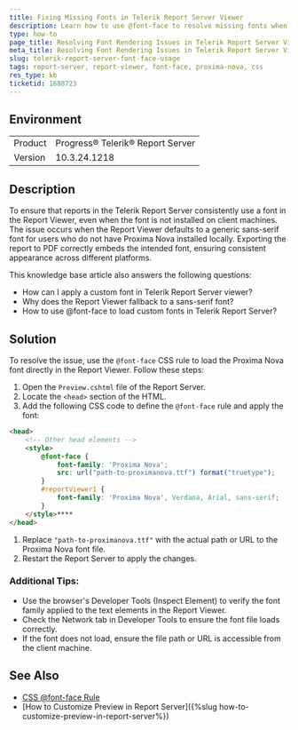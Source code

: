 ```yaml
---
title: Fixing Missing Fonts in Telerik Report Server Viewer
description: Learn how to use @font-face to resolve missing fonts when rendering reports
type: how-to
page_title: Resolving Font Rendering Issues in Telerik Report Server Viewer
meta_title: Resolving Font Rendering Issues in Telerik Report Server Viewer
slug: telerik-report-server-font-face-usage
tags: report-server, report-viewer, font-face, proxima-nova, css
res_type: kb
ticketid: 1688723
---
```


## Environment
<table>
    <tbody>
        <tr>
            <td> Product </td>
            <td> Progress® Telerik® Report Server </td>
        </tr>
        <tr>
            <td> Version </td>
            <td> 10.3.24.1218 </td>
        </tr>
    </tbody>
</table>

## Description

To ensure that reports in the Telerik Report Server consistently use a font in the Report Viewer, even when the font is not installed on client machines. The issue occurs when the Report Viewer defaults to a generic sans-serif font for users who do not have Proxima Nova installed locally. Exporting the report to PDF correctly embeds the intended font, ensuring consistent appearance across different platforms.

This knowledge base article also answers the following questions:
* How can I apply a custom font in Telerik Report Server viewer?
* Why does the Report Viewer fallback to a sans-serif font?
* How to use @font-face to load custom fonts in Telerik Report Server?

## Solution

To resolve the issue, use the `@font-face` CSS rule to load the Proxima Nova font directly in the Report Viewer. Follow these steps:

1. Open the `Preview.cshtml` file of the Report Server.
1. Locate the `<head>` section of the HTML.
1. Add the following CSS code to define the `@font-face` rule and apply the font:

```html
<head>
    <!-- Other head elements -->
    <style>
        @font-face {
            font-family: 'Proxima Nova';
            src: url("path-to-proximanova.ttf") format("truetype");
        }
        #reportViewer1 {
            font-family: 'Proxima Nova', Verdana, Arial, sans-serif;
        }
    </style>****
</head>
```

1. Replace `"path-to-proximanova.ttf"` with the actual path or URL to the Proxima Nova font file.
1. Restart the Report Server to apply the changes.

### Additional Tips:
* Use the browser's Developer Tools (Inspect Element) to verify the font family applied to the text elements in the Report Viewer.
* Check the Network tab in Developer Tools to ensure the font file loads correctly.
* If the font does not load, ensure the file path or URL is accessible from the client machine.

## See Also

* [CSS @font-face Rule](https://www.w3.org/TR/css-fonts-3/#font-face-rule)
* [How to Customize Preview in Report Server]({%slug how-to-customize-preview-in-report-server%})

